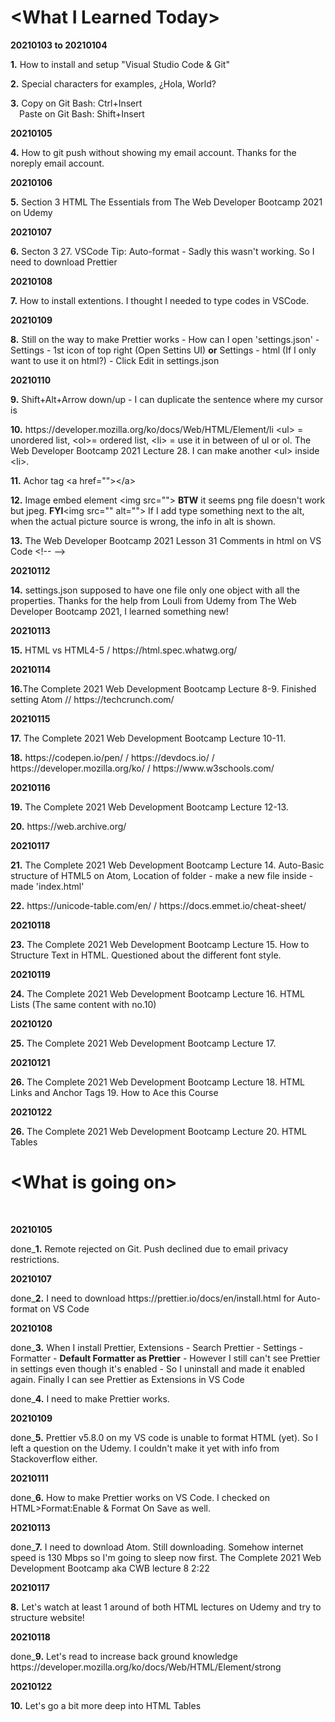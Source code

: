 <p><h1>&lt;What I Learned Today&gt;</h1></p>
<p><b>20210103 to 20210104</b></p>
<p><b>1.</b> How to install and setup &quot;Visual Studio Code &amp; Git&quot;</p>
<p><b>2.</b> Special characters for examples&#44; &#191;Hola, World&#63;</p>
<p><b>3.</b> Copy on Git Bash&#58; Ctrl&#43;Insert<br>
&ensp;&ensp;Paste on Git Bash&#58; Shift&#43;Insert</p>
<p><b>20210105</b></p>
<p><b>4.</b> How to git push without showing my email account. Thanks for the noreply email account.</p>
<p><b>20210106</b></p>
<p><b>5.</b> Section 3 HTML The Essentials from The Web Developer Bootcamp 2021 on Udemy</p>
<p><b>20210107</b></p>
<p><b>6.</b> Secton 3 27. VSCode Tip: Auto-format - Sadly this wasn't working. So I need to download Prettier</p>
<p><b>20210108</b></p>
<p><b>7.</b> How to install extentions. I thought I needed to type codes in VSCode.</p>
<p><b>20210109</b></p>
<p><b>8.</b> Still on the way to make Prettier works - How can I open 'settings.json' - Settings - 1st icon of top right (Open Settins UI) <b>or</b> Settings - html (If I only want to use it on html?) - Click Edit in settings.json </p>
<p><b>20210110</b></p>
<p><b>9.</b> Shift+Alt+Arrow down/up - I can duplicate the sentence where my cursor is </p>
<p><b>10.</b> https://developer.mozilla.org/ko/docs/Web/HTML/Element/li &lt;ul&gt; = unordered list, &lt;ol&gt;= ordered list, &lt;li&gt; = use it in between of ul or ol. The Web Developer Bootcamp 2021 Lecture 28. I can make another &lt;ul&gt; inside &lt;li&gt. </p>
<p><b>11.</b> Achor tag &lt;a href=""&gt;&lt;&sol;a&gt;</p>
<p><b>12.</b> Image embed element &lt;img src=""&gt; <b>BTW</b> it seems png file doesn't work but jpeg. <b>FYI</b>&lt;img src="" alt=""&gt; If I add type something next to the alt, when the actual picture source is wrong, the info in alt is shown.</p> 
<p><b>13.</b> The Web Developer Bootcamp 2021 Lesson 31 Comments in html on VS Code &lt;!--  --&gt;</p> 
<p><b>20210112</b></p>
<p><b>14.</b> settings.json supposed to have one file only one object with all the properties. Thanks for the help from Louli from Udemy from The Web Developer Bootcamp 2021, I learned something new! 
<p><b>20210113</b></p>
<p><b>15.</b> HTML vs HTML4-5 / https://html.spec.whatwg.org/
<p><b>20210114</b></p>
<p><b>16.</b>The Complete 2021 Web Development Bootcamp Lecture 8-9. Finished setting Atom // https://techcrunch.com/ 
<p><b>20210115</b></p>
<p><b>17.</b> The Complete 2021 Web Development Bootcamp Lecture 10-11. 
<p><b>18.</b> https://codepen.io/pen/  / https://devdocs.io/ / https://developer.mozilla.org/ko/ / https://www.w3schools.com/
<p><b>20210116</b></p>
<p><b>19.</b> The Complete 2021 Web Development Bootcamp Lecture 12-13.
<p><b>20.</b> https://web.archive.org/  
<p><b>20210117</b></p>
<p><b>21.</b> The Complete 2021 Web Development Bootcamp Lecture 14. Auto-Basic structure of HTML5 on Atom, Location of folder - make a new file inside - made 'index.html'
<p><b>22.</b> https://unicode-table.com/en/ / https://docs.emmet.io/cheat-sheet/
<p><b>20210118</b></p>
<p><b>23.</b> The Complete 2021 Web Development Bootcamp Lecture 15. How to Structure Text in HTML. Questioned about the different font style.
<p><b>20210119</b></p>
<p><b>24.</b> The Complete 2021 Web Development Bootcamp Lecture 16. HTML Lists (The same content with no.10)
<p><b>20210120</b></p>
<p><b>25.</b> The Complete 2021 Web Development Bootcamp Lecture 17. <img src="" alt="">
<p><b>20210121</b></p>
<p><b>26.</b> The Complete 2021 Web Development Bootcamp Lecture 18. HTML Links and Anchor Tags 19. How to Ace this Course
<p><b>20210122</b></p>
<p><b>26.</b> The Complete 2021 Web Development Bootcamp Lecture 20. HTML Tables
  
<p><h1>&lt;What is going on&gt;</h1></p>
<br />
<p><b>20210105</b></p>
<p>done_<b>1.</b> Remote rejected on Git. Push declined due to email privacy restrictions.</p>
<p><b>20210107</b></p>
<p>done_<b>2.</b> I need to download https://prettier.io/docs/en/install.html for Auto-format on VS Code</p>
<p><b>20210108</b></p>
<p>done_<b>3.</b> When I install Prettier, Extensions - Search Prettier - Settings - Formatter - <b>Default Formatter as Prettier</b> - However I still can't see Prettier in settings even though it's enabled - So I uninstall and made it enabled again. Finally I can see Prettier as Extensions in VS Code</p>
<p>done_<b>4.</b> I need to make Prettier works.</p>
<p><b>20210109</b></p>
<p>done_<b>5.</b> Prettier v5.8.0 on my VS code is unable to format HTML (yet). So I left a question on the Udemy. I couldn't make it yet with info from Stackoverflow either.</P>
<p><b>20210111</b></p>
<p>done_<b>6.</b> How to make Prettier works on VS Code. I checked on HTML>Format:Enable & Format On Save as well.
<p><b>20210113</b></p>
<p>done_<b>7.</b> I need to download Atom. Still downloading. Somehow internet speed is 130 Mbps so I'm going to sleep now first. The Complete 2021 Web Development Bootcamp aka CWB lecture 8 2:22
<p><b>20210117</b></p>
<p><b>8.</b> Let's watch at least 1 around of both HTML lectures on Udemy and try to structure website!
<p><b>20210118</b></p>
<p>done_<b>9.</b> Let's read to increase back ground knowledge https://developer.mozilla.org/ko/docs/Web/HTML/Element/strong
<p><b>20210122</b></p> 
<p><b>10.</b> Let's go a bit more deep into HTML Tables 
